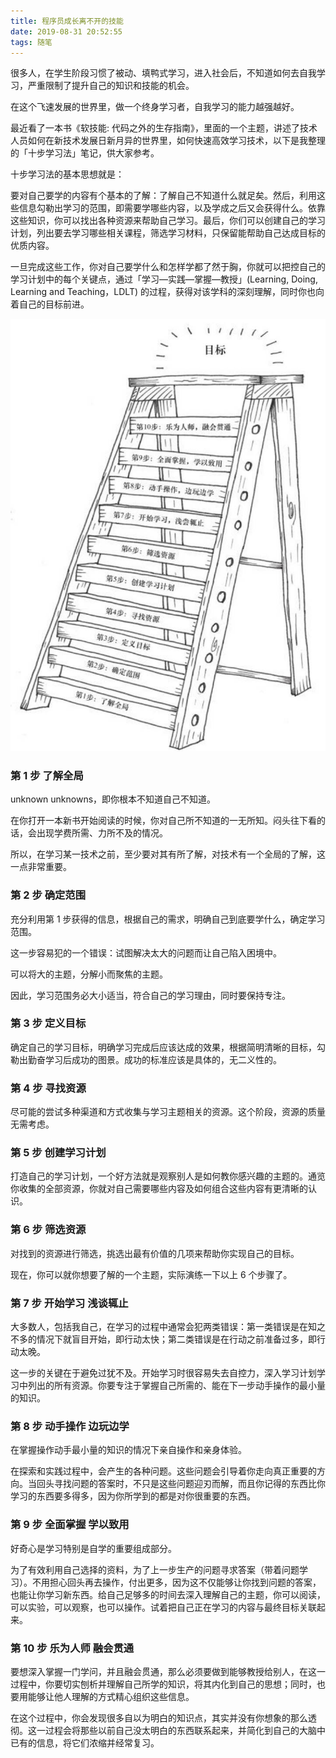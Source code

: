 ```yaml
---
title: 程序员成长离不开的技能
date: 2019-08-31 20:52:55
tags: 随笔
---
```


很多人，在学生阶段习惯了被动、填鸭式学习，进入社会后，不知道如何去自我学习，严重限制了提升自己的知识和技能的机会。

在这个飞速发展的世界里，做一个终身学习者，自我学习的能力越强越好。

最近看了一本书《软技能: 代码之外的生存指南》，里面的一个主题，讲述了技术人员如何在新技术发展日新月异的世界里，如何快速高效学习技术，以下是我整理的「十步学习法」笔记，供大家参考。

十步学习法的基本思想就是：

要对自己要学的内容有个基本的了解：了解自己不知道什么就足矣。然后，利用这些信息勾勒出学习的范围，即需要学哪些内容，以及学成之后又会获得什么。依靠这些知识，你可以找出各种资源来帮助自己学习。最后，你们可以创建自己的学习计划，列出要去学习哪些相关课程，筛选学习材料，只保留能帮助自己达成目标的优质内容。

一旦完成这些工作，你对自己要学什么和怎样学都了然于胸，你就可以把控自己的学习计划中的每个关键点，通过「学习—实践—掌握—教授」(Learning, Doing, Learning and Teaching，LDLT) 的过程，获得对该学科的深刻理解，同时你也向着自己的目标前进。

![](https://github.com/zywudev/blog-source/raw/master/image/ten-step-learing-method.jpg)

### 第 1 步 了解全局

unknown unknowns，即你根本不知道自己不知道。

在你打开一本新书开始阅读的时候，你对自己所不知道的一无所知。闷头往下看的话，会出现学费所需、力所不及的情况。

所以，在学习某一技术之前，至少要对其有所了解，对技术有一个全局的了解，这一点非常重要。

### 第 2 步 确定范围

充分利用第 1 步获得的信息，根据自己的需求，明确自己到底要学什么，确定学习范围。

这一步容易犯的一个错误：试图解决太大的问题而让自己陷入困境中。

可以将大的主题，分解小而聚焦的主题。

因此，学习范围务必大小适当，符合自己的学习理由，同时要保持专注。

### 第 3 步 定义目标

确定自己的学习目标，明确学习完成后应该达成的效果，根据简明清晰的目标，勾勒出勤奋学习后成功的图景。成功的标准应该是具体的，无二义性的。

### 第 4 步 寻找资源

尽可能的尝试多种渠道和方式收集与学习主题相关的资源。这个阶段，资源的质量无需考虑。

### 第 5 步 创建学习计划

打造自己的学习计划，一个好方法就是观察别人是如何教你感兴趣的主题的。通览你收集的全部资源，你就对自己需要哪些内容及如何组合这些内容有更清晰的认识。

### 第 6 步 筛选资源

对找到的资源进行筛选，挑选出最有价值的几项来帮助你实现自己的目标。

现在，你可以就你想要了解的一个主题，实际演练一下以上 6 个步骤了。

### 第 7 步 开始学习 浅谈辄止

大多数人，包括我自己，在学习的过程中通常会犯两类错误：第一类错误是在知之不多的情况下就盲目开始，即行动太快；第二类错误是在行动之前准备过多，即行动太晚。

这一步的关键在于避免过犹不及。开始学习时很容易失去自控力，深入学习计划学习中列出的所有资源。你要专注于掌握自己所需的、能在下一步动手操作的最小量的知识。

### 第 8 步 动手操作 边玩边学

在掌握操作动手最小量的知识的情况下亲自操作和亲身体验。

在探索和实践过程中，会产生的各种问题。这些问题会引导着你走向真正重要的方向。当回头寻找问题的答案时，不只是这些问题迎刃而解，而且你记得的东西比你学习的东西要多得多，因为你所学到的都是对你很重要的东西。

### 第 9 步 全面掌握 学以致用

好奇心是学习特别是自学的重要组成部分。

为了有效利用自己选择的资料，为了上一步生产的问题寻求答案（带着问题学习）。不用担心回头再去操作，付出更多，因为这不仅能够让你找到问题的答案，也能让你学习新东西。给自己足够多的时间去深入理解自己的主题，你可以阅读，可以实验，可以观察，也可以操作。试着把自己正在学习的内容与最终目标关联起来。

### 第 10 步 乐为人师 融会贯通

要想深入掌握一门学问，并且融会贯通，那么必须要做到能够教授给别人，在这一过程中，你要切实刨析并理解自己所学的知识，将其内化到自己的思想；同时，也要用能够让他人理解的方式精心组织这些信息。

在这个过程中，你会发现很多自以为明白的知识点，其实并没有你想象的那么透彻。这一过程会将那些以前自己没太明白的东西联系起来，并简化到自己的大脑中已有的信息，将它们浓缩并经常复习。
